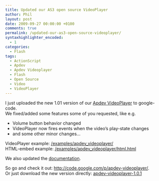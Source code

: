 ```yaml
---
title: Updated our AS3 open source VideoPlayer
author: Phil
layout: post
date: 2009-09-27 00:00:00 +0100
comments: true
permalink: /updated-our-as3-open-source-videoplayer/
syntaxhighlighter_encoded:
  - 1
categories:
  - Flash
tags:
  - ActionScript
  - Apdev
  - Apdev Videoplayer
  - Flash
  - Open Source
  - Video
  - VideoPlayer
---
```

I just uploaded the new 1.01 version of our <a href="http://code.google.com/p/apdev-videoplayer/" target="_blank">Apdev VideoPlayer</a> to google-code.  
We fixed/added some features some of you requested, like e.g.

*   Volume button behavior changed
*   VideoPlayer now fires events when the video&#8217;s play-state changes
*   and some other minor changes&#8230;

VideoPlayer example: <a href="/examples/apdev_videoplayer/" target="_blank">/examples/apdev_videoplayer/</a>  
HTML-embed example: <a href="/examples/apdev_videoplayer/html.html" target="_blank">/examples/apdev_videoplayer/html.html</a>

We also updated the <a href="/examples/apdev_videoplayer/docs/" target="_blank">documentation</a>.

So go and check it out: <a href="http://code.google.com/p/apdev-videoplayer/" target="_blank">http://code.google.com/p/apdev-videoplayer/</a>.  
Or just download the new version directly: [apdev-videoplayer-1.0.1][1] 

 [1]: http://apdev-videoplayer.googlecode.com/files/apdev-videoplayer-1.0.1.zip